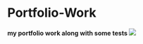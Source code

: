 # Portfolio-Work
<b>my portfolio work along with some tests</b>
<img src="https://www.google.com/search?q=cat&safe=strict&source=lnms&tbm=isch&sa=X&ved=0ahUKEwi1k_K7_tLLAhXLqx4KHfoGB7EQ_AUIBygB&biw=1920&bih=1031#imgrc=YnIY4vrFvOk9vM%3A">

